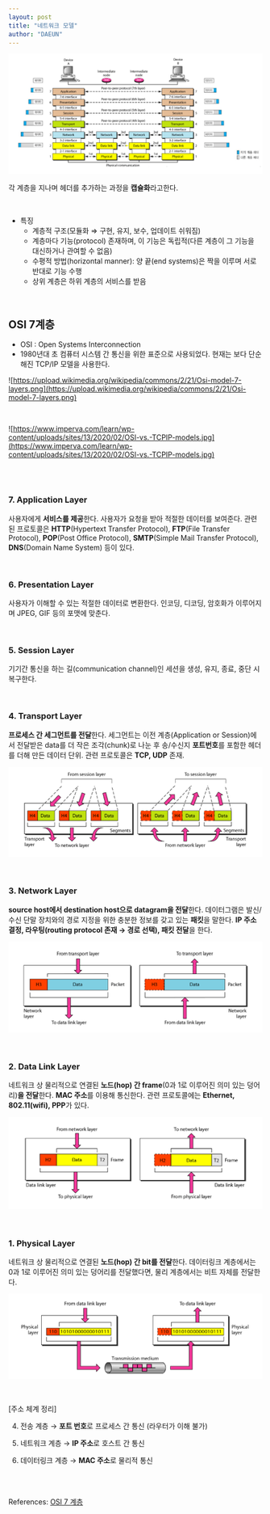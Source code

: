 ```yaml
---
layout: post
title: "네트워크 모델"
author: "DAEUN"
---
```


![계층적 통신](/assets/images/communications.png)

각 계층을 지나며 헤더를 추가하는 과정을 **캡슐화**라고한다.

<br>

- 특징
    - 계층적 구조(모듈화 ⇒ 구현, 유지, 보수, 업데이트 쉬워짐)
    - 계층마다 기능(protocol) 존재하며, 이 기능은 독립적(다른 계층이 그 기능을 대신하거나 관여할 수 없음)
    - 수평적 방법(horizontal manner): 양 끝(end systems)은 짝을 이루며 서로 반대로 기능 수행
    - 상위 계층은 하위 계층의 서비스를 받음

<br>

## OSI 7계층

- OSI : Open Systems Interconnection
- 1980년대 초 컴퓨터 시스템 간 통신을 위한 표준으로 사용되었다. 현재는 보다 단순해진 TCP/IP 모델을 사용한다.

![https://upload.wikimedia.org/wikipedia/commons/2/21/Osi-model-7-layers.png](https://upload.wikimedia.org/wikipedia/commons/2/21/Osi-model-7-layers.png)

<br>

![https://www.imperva.com/learn/wp-content/uploads/sites/13/2020/02/OSI-vs.-TCPIP-models.jpg](https://www.imperva.com/learn/wp-content/uploads/sites/13/2020/02/OSI-vs.-TCPIP-models.jpg)

<br><br>

### 7. Application Layer

사용자에게 **서비스를 제공**한다. 사용자가 요청을 받아 적절한 데이터를 보여준다. 관련된 프로토콜은 **HTTP**(Hypertext Transfer Protocol), **FTP**(File Transfer Protocol), **POP**(Post Office Protocol), **SMTP**(Simple Mail Transfer Protocol), **DNS**(Domain Name System) 등이 있다.

<br>

### 6. Presentation Layer

사용자가 이해할 수 있는 적절한 데이터로 변환한다. 인코딩, 디코딩, 암호화가 이루어지며 JPEG, GIF 등의 포맷에 맞춘다.

<br>

### 5. Session Layer

기기간 통신을 하는 길(communication channel)인 세션을 생성, 유지, 종료, 중단 시 복구한다.

<br>

### 4. Transport Layer

**프로세스 간 세그먼트를 전달**한다. 세그먼트는 이전 계층(Application or Session)에서 전달받은 data를 더 작은 조각(chunk)로 나눈 후 송/수신지 **포트번호**를 포함한 헤더를 더해 만든 데이터 단위. 관련 프로토콜은 **TCP, UDP** 존재.

![segment](/assets/images/segment.PNG)

<br>

### 3. Network Layer

**source host에서 destination host으로 datagram을 전달**한다. 데이터그램은 발신/수신 단말 장치와의 경로 지정을 위한 충분한 정보를 갖고 있는 **패킷**을 말한다. **IP 주소 결정, 라우팅(routing protocol 존재 → 경로 선택), 패킷 전달**을 한다.

![datagram](/assets/images/datagram.PNG)

<br>

### 2. Data Link Layer

네트워크 상 물리적으로 연결된 **노드(hop) 간 frame**(0과 1로 이루어진 의미 있는 덩어리)**을 전달**한다. **MAC 주소**를 이용해 통신한다. 관련 프로토콜에는 **Ethernet, 802.11(wifi), PPP**가 있다.

![frame](/assets/images/frame.PNG)

<br>

### 1. Physical Layer

네트워크 상 물리적으로 연결된 **노드(hop) 간 bit를 전달**한다. 데이터링크 계층에서는 0과 1로 이루어진 의미 있는 덩어리를 전달했다면, 물리 계층에서는 비트 자체를 전달한다.

![bit](/assets/images/bit.PNG)

<br>

[주소 체계 정리]

4. 전송 계층 → **포트 번호**로 프로세스 간 통신 (라우터가 이해 불가)

3. 네트워크 계층 → **IP 주소**로 호스트 간 통신

2. 데이터링크 계층 → **MAC 주소**로 물리적 통신

<br><br>

References: [OSI 7 계층](https://www.imperva.com/learn/application-security/osi-model/)